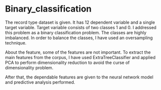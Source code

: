 # Binary_classification
The record type dataset is given. It has 12 dependent variable and a single target variable. 
Target variable consists of two classes 1 and 0. 
I addressed this problem as a binary classification problem. The classes are highly imbalanced. 
In order to balance the classes, I have used an oversampling technique.

About the feature, some of the features are not important. 
To extract the main features from the corpus, I have used ExtraTreeClassifier and applied PCA to perform dimensionality reduction to avoid the curse of dimensionality problem.

After that, the dependable features are given to the neural network model and predictive analysis performed.


